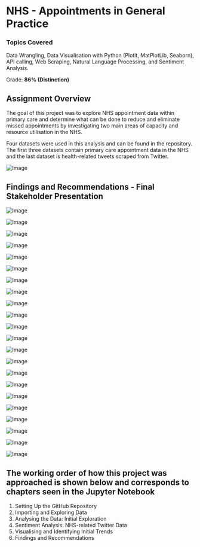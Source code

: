 <h1>NHS - Appointments in General Practice</h1>
  <h3> Topics Covered</h3>
  <p>
    Data Wrangling, Data Visualisation with Python (Plotlt, MatPlotLib, Seaborn), API calling, Web Scraping, Natural Language Processing, and Sentiment Analysis. 
 </p>

Grade: __86% (Distinction)__

<h2>Assignment Overview</h2> 
  <p>
The goal of this project was to explore NHS appointment data within primary care and determine what can be done to reduce and eliminate missed appointments by investigating two main areas of capacity and resource utilisation in the NHS.

Four datasets were used in this analysis and can be found in the repository. The first three datasets contain primary care appointment data in the NHS and the last dataset is health-related tweets scraped from Twitter.  

![Image](Figures/AA2_Datasets.png)
  </p>
  
<h2>Findings and Recommendations - Final Stakeholder Presentation</h2> 

![Image](Figures/Slide1.jpeg)


![Image](Figures/Slide2.jpeg)


![Image](Figures/Slide3.jpeg)

![Image](Figures/Slide4.jpeg)

![Image](Figures/Slide6.jpeg)

![Image](Figures/Slide7.jpeg)

![Image](Figures/Slide8.jpeg)

![Image](Figures/Slide9.jpeg)


![Image](Figures/Slide10.jpeg)


![Image](Figures/Slide11.jpeg)


![Image](Figures/Slide12.jpeg)

![Image](Figures/Slide13.jpeg)

![Image](Figures/Slide14.jpeg)

![Image](Figures/Slide15.jpeg)

![Image](Figures/Slide16.jpeg)


![Image](Figures/Slide17.jpeg)

![Image](Figures/Slide18.jpeg)


![Image](Figures/Slide19.jpeg)


![Image](Figures/Slide20.jpeg)

![Image](Figures/Slide21.jpeg)

![Image](Figures/Slide22.jpeg)

![Image](Figures/Slide23.jpeg)



## The working order of how this project was approached is shown below and corresponds to chapters seen in the Jupyter Notebook
1. Setting Up the GitHub Repository
2. Importing and Exploring Data
3. Analysing the Data: Initial Exploration
4. Sentiment Analysis: NHS-related Twitter Data
5. Visualising and Identifying Initial Trends
6. Findings and Recommendations

